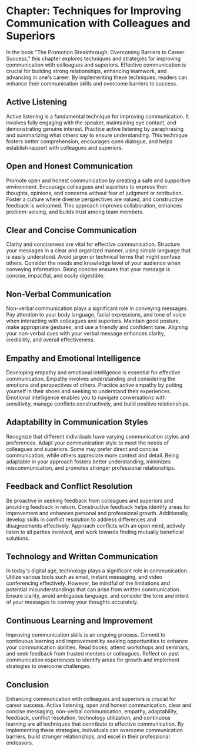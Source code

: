 Chapter: Techniques for Improving Communication with Colleagues and Superiors
=============================================================================

In the book "The Promotion Breakthrough: Overcoming Barriers to Career Success," this chapter explores techniques and strategies for improving communication with colleagues and superiors. Effective communication is crucial for building strong relationships, enhancing teamwork, and advancing in one's career. By implementing these techniques, readers can enhance their communication skills and overcome barriers to success.

Active Listening
----------------

Active listening is a fundamental technique for improving communication. It involves fully engaging with the speaker, maintaining eye contact, and demonstrating genuine interest. Practice active listening by paraphrasing and summarizing what others say to ensure understanding. This technique fosters better comprehension, encourages open dialogue, and helps establish rapport with colleagues and superiors.

Open and Honest Communication
-----------------------------

Promote open and honest communication by creating a safe and supportive environment. Encourage colleagues and superiors to express their thoughts, opinions, and concerns without fear of judgment or retribution. Foster a culture where diverse perspectives are valued, and constructive feedback is welcomed. This approach improves collaboration, enhances problem-solving, and builds trust among team members.

Clear and Concise Communication
-------------------------------

Clarity and conciseness are vital for effective communication. Structure your messages in a clear and organized manner, using simple language that is easily understood. Avoid jargon or technical terms that might confuse others. Consider the needs and knowledge level of your audience when conveying information. Being concise ensures that your message is concise, impactful, and easily digestible.

Non-Verbal Communication
------------------------

Non-verbal communication plays a significant role in conveying messages. Pay attention to your body language, facial expressions, and tone of voice when interacting with colleagues and superiors. Maintain good posture, make appropriate gestures, and use a friendly and confident tone. Aligning your non-verbal cues with your verbal message enhances clarity, credibility, and overall effectiveness.

Empathy and Emotional Intelligence
----------------------------------

Developing empathy and emotional intelligence is essential for effective communication. Empathy involves understanding and considering the emotions and perspectives of others. Practice active empathy by putting yourself in their shoes and seeking to understand their experiences. Emotional intelligence enables you to navigate conversations with sensitivity, manage conflicts constructively, and build positive relationships.

Adaptability in Communication Styles
------------------------------------

Recognize that different individuals have varying communication styles and preferences. Adapt your communication style to meet the needs of colleagues and superiors. Some may prefer direct and concise communication, while others appreciate more context and detail. Being adaptable in your approach fosters better understanding, minimizes miscommunication, and promotes stronger professional relationships.

Feedback and Conflict Resolution
--------------------------------

Be proactive in seeking feedback from colleagues and superiors and providing feedback in return. Constructive feedback helps identify areas for improvement and enhances personal and professional growth. Additionally, develop skills in conflict resolution to address differences and disagreements effectively. Approach conflicts with an open mind, actively listen to all parties involved, and work towards finding mutually beneficial solutions.

Technology and Written Communication
------------------------------------

In today's digital age, technology plays a significant role in communication. Utilize various tools such as email, instant messaging, and video conferencing effectively. However, be mindful of the limitations and potential misunderstandings that can arise from written communication. Ensure clarity, avoid ambiguous language, and consider the tone and intent of your messages to convey your thoughts accurately.

Continuous Learning and Improvement
-----------------------------------

Improving communication skills is an ongoing process. Commit to continuous learning and improvement by seeking opportunities to enhance your communication abilities. Read books, attend workshops and seminars, and seek feedback from trusted mentors or colleagues. Reflect on past communication experiences to identify areas for growth and implement strategies to overcome challenges.

Conclusion
----------

Enhancing communication with colleagues and superiors is crucial for career success. Active listening, open and honest communication, clear and concise messaging, non-verbal communication, empathy, adaptability, feedback, conflict resolution, technology utilization, and continuous learning are all techniques that contribute to effective communication. By implementing these strategies, individuals can overcome communication barriers, build stronger relationships, and excel in their professional endeavors.
